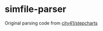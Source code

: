 # simfile-parser

Original parsing code from [city41/stepcharts](https://github.com/city41/stepcharts)
